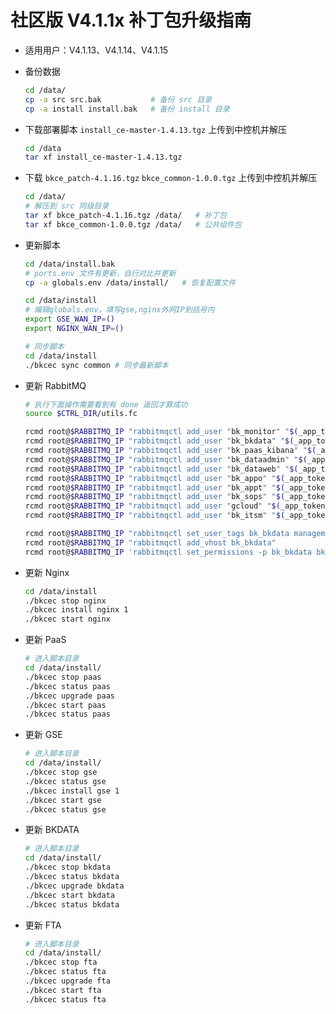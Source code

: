 # 社区版 V4.1.1x 补丁包升级指南

- 适用用户：V4.1.13、V4.1.14、V4.1.15

- 备份数据

  ```bash
  cd /data/
  cp -a src src.bak           # 备份 src 目录
  cp -a install install.bak   # 备份 install 目录
  ```
- 下载部署脚本 `install_ce-master-1.4.13.tgz` 上传到中控机并解压

  ```bash
  cd /data
  tar xf install_ce-master-1.4.13.tgz
  ```

- 下载 `bkce_patch-4.1.16.tgz`  `bkce_common-1.0.0.tgz` 上传到中控机并解压

  ```bash
  cd /data/
  # 解压到 src 同级目录
  tar xf bkce_patch-4.1.16.tgz /data/   # 补丁包
  tar xf bkce_common-1.0.0.tgz /data/   # 公共组件包
  ```
  
- 更新脚本

  ```bash
  cd /data/install.bak
  # ports.env 文件有更新，自行对比并更新
  cp -a globals.env /data/install/   # 恢复配置文件

  cd /data/install
  # 编辑globals.env，填写gse,nginx外网IP到括号内
  export GSE_WAN_IP=()
  export NGINX_WAN_IP=()

  # 同步脚本
  cd /data/install
  ./bkcec sync common # 同步最新脚本
  ```

- 更新 RabbitMQ

  ```bash
  # 执行下面操作需要看到有 done 返回才算成功
  source $CTRL_DIR/utils.fc

  rcmd root@$RABBITMQ_IP "rabbitmqctl add_user "bk_monitor" "$(_app_token bk_monitor)""
  rcmd root@$RABBITMQ_IP "rabbitmqctl add_user "bk_bkdata" "$(_app_token bk_bkdata)""
  rcmd root@$RABBITMQ_IP "rabbitmqctl add_user "bk_paas_kibana" "$(_app_token bk_paas_kibana)""
  rcmd root@$RABBITMQ_IP "rabbitmqctl add_user "bk_dataadmin" "$(_app_token bk_dataadmin)""
  rcmd root@$RABBITMQ_IP "rabbitmqctl add_user "bk_dataweb" "$(_app_token bk_dataweb)""
  rcmd root@$RABBITMQ_IP "rabbitmqctl add_user "bk_appo" "$(_app_token bk_appo)""
  rcmd root@$RABBITMQ_IP "rabbitmqctl add_user "bk_appt" "$(_app_token bk_appt)""
  rcmd root@$RABBITMQ_IP "rabbitmqctl add_user "bk_sops" "$(_app_token bk_sops)""
  rcmd root@$RABBITMQ_IP "rabbitmqctl add_user "gcloud" "$(_app_token gcloud)""
  rcmd root@$RABBITMQ_IP "rabbitmqctl add_user "bk_itsm" "$(_app_token bk_itsm)""

  rcmd root@$RABBITMQ_IP "rabbitmqctl set_user_tags bk_bkdata management"
  rcmd root@$RABBITMQ_IP "rabbitmqctl add_vhost bk_bkdata"
  rcmd root@$RABBITMQ_IP 'rabbitmqctl set_permissions -p bk_bkdata bk_bkdata ".*" ".*" ".*"'
  ```

- 更新 Nginx

  ```bash
  cd /data/install
  ./bkcec stop nginx
  ./bkcec install nginx 1
  ./bkcec start nginx
  ```

- 更新 PaaS

  ```bash
  # 进入脚本目录
  cd /data/install/
  ./bkcec stop paas
  ./bkcec status paas
  ./bkcec upgrade paas
  ./bkcec start paas
  ./bkcec status paas
  ```

- 更新 GSE

  ```bash
  # 进入脚本目录
  cd /data/install/
  ./bkcec stop gse
  ./bkcec status gse
  ./bkcec install gse 1
  ./bkcec start gse
  ./bkcec status gse
  ```

- 更新 BKDATA

  ```bash
  # 进入脚本目录
  cd /data/install/
  ./bkcec stop bkdata
  ./bkcec status bkdata
  ./bkcec upgrade bkdata
  ./bkcec start bkdata
  ./bkcec status bkdata
  ```

- 更新 FTA

  ```bash
  # 进入脚本目录
  cd /data/install/
  ./bkcec stop fta
  ./bkcec status fta  
  ./bkcec upgrade fta  
  ./bkcec start fta  
  ./bkcec status fta  
  ```
